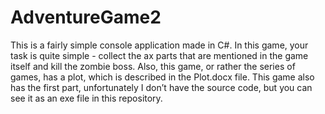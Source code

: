 # AdventureGame2

This is a fairly simple console application made in C#. 
In this game, your task is quite simple - collect the ax parts that are mentioned in the game itself and kill the zombie boss. 
Also, this game, or rather the series of games, has a plot, which is described in the Plot.docx file.
This game also has the first part, unfortunately I don’t have the source code, but you can see it as an exe file in this repository.
